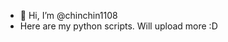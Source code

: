 - 👋 Hi, I’m @chinchin1108
- Here are my python scripts. Will upload more :D


<!---
chinchin1108/chinchin1108 is a ✨ special ✨ repository because its `README.md` (this file) appears on your GitHub profile.
You can click the Preview link to take a look at your changes.
--->
